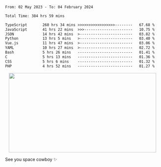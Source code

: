 
 <!--START_SECTION:waka-->

```txt
From: 02 May 2023 - To: 04 February 2024

Total Time: 384 hrs 59 mins

TypeScript       260 hrs 34 mins >>>>>>>>>>>>>>>>>--------   67.68 %
JavaScript       41 hrs 22 mins  >>>----------------------   10.75 %
JSON             14 hrs 42 mins  >------------------------   03.82 %
Python           13 hrs 5 mins   >------------------------   03.40 %
Vue.js           11 hrs 47 mins  >------------------------   03.06 %
YAML             10 hrs 27 mins  >------------------------   02.72 %
Bash             5 hrs 26 mins   -------------------------   01.41 %
C                5 hrs 13 mins   -------------------------   01.36 %
CSS              5 hrs 6 mins    -------------------------   01.32 %
PHP              4 hrs 52 mins   -------------------------   01.27 %
```

<!--END_SECTION:waka-->
 
 
 <!--
 <p align="center">
           <img src="https://wakatime.com/share/@b21fb822-1b1e-4a56-b3ac-d647f03795fd/3d8fc332-54a6-4d29-9469-965955d6e018.svg"/>
 </p>
 <p align="center">
  <img src="https://wakatime.com/share/@b21fb822-1b1e-4a56-b3ac-d647f03795fd/5d7b153c-4137-40c1-8270-25e516f9619c.svg"/>
 </p>
 -->
 <div style="display: flex; width: 100%; justify-content:center;">
   <img align="center" src="https://media.giphy.com/media/11KzOet1ElBDz2/giphy.gif" width="480" height="258" /> 

 </div>

See you space cowboy ✨ 


 
